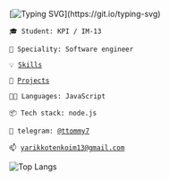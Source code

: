 [![Typing SVG](https://readme-typing-svg.herokuapp.com/?lines=Hello,+I'm+Yaroslav+Kotenko+😺;A+student+on+FICE,+KPI;Software+engineer;)](https://git.io/typing-svg)

<code>🎓 Student: KPI / IM-13</code>

<code>👷 Speciality: Software engineer </code><br>

<code>💡 [Skills](SKILLS.md)</code>

<code>🧻 [Projects](PROJECTS.md)</code>

<code>🧑‍💻 Languages: JavaScript </code>

<code>📦 Tech stack: node.js</code>

<code>💬 telegram: [@ttommy7](https://telegram.me/ttommy7)</code>

<code>📫 [yarikkotenkoim13@gmail.com](mailto:your-email)</code>


![Top Langs](https://github-readme-stats.vercel.app/api/top-langs/?username=yarikkot04&theme=tokyonight)
